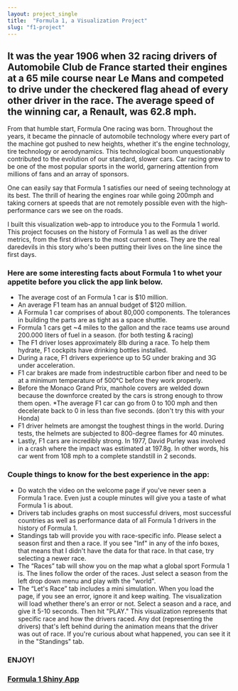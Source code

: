 ```yaml
---
layout: project_single
title:  "Formula 1, a Visualization Project"
slug: "f1-project"
---
```


## It was the year 1906 when 32 racing drivers of Automobile Club de France started their engines at a 65 mile course near Le Mans and competed to drive under the checkered flag ahead of every other driver in the race. The average speed of the winning car, a Renault, was 62.8 mph. 


From that humble start, Formula One racing was born. Throughout the years, it became the pinnacle of automobile technology where every part of the machine got pushed to new heights, whether it's the engine technology, tire technology or aerodynamics. This technological boom unquestionably contributed to the evolution of our standard,  slower cars. Car racing grew to be one of the most popular sports in the world, garnering attention from millions of fans and an array of  sponsors. 

One can easily say that Formula 1 satisfies our need of seeing technology at its best. The thrill of hearing the engines roar while going 200mph and taking corners at speeds that are not remotely possible  even with the high-performance cars we see on the roads.

I built this visualization web-app to introduce you to the Formula 1 world. This project focuses on the history of Formula 1 as well as the driver metrics, from the first drivers to the most current ones. They are the real daredevils in this story who's been putting their lives on the line since the first days.

### Here are some interesting facts about Formula 1 to whet your appetite  before you click the app link below.


* The average cost of an Formula 1 car is $10 million.
* An average F1 team has an annual budget of $120 million.
* A Formula 1 car comprises of about 80,000 components. The tolerances in building the parts are as tight as a space shuttle.
* Formula 1 cars get ~4 miles to the gallon and the race teams use around 200.000 liters of fuel in a season. (for both testing & racing)
* The F1 driver loses approximately 8lb during a race. To help them hydrate, F1 cockpits have drinking bottles installed.
* During a race, F1 drivers experience up to 5G under braking and 3G under acceleration. 
* F1 car brakes are made from indestructible carbon fiber and need to be at a minimum temperature of 500°C before they work properly.
* Before the Monaco Grand Prix, manhole covers are welded down because  the downforce created by the cars is strong enough to throw them open.
*The average F1 car can go from 0 to 100 mph and then decelerate back to 0 in less than five seconds. (don't try this with your Honda) 
* F1 driver helmets are amongst the toughest things in the world. During tests, the helmets are subjected to 800-degree flames for 40 minutes.
* Lastly, F1 cars are incredibly strong. In 1977, David Purley was involved in a crash where the impact was estimated at 197.8g. In other words, his car went from 108 mph to a complete standstill in 2 seconds.


### Couple things to know for the best experience in the app:


* Do watch the video on the welcome page if you've never seen a Formula 1 race. Even just a couple minutes will give you a taste of what Formula 1 is about.
* Drivers tab includes graphs on most successful drivers, most successful countries as well as performance data of all Formula 1 drivers in the history of Formula 1.
* Standings tab will provide you with race-specific info. Please select a season first and then a race. If you see "Inf" in any of the info boxes, that means that I didn't have the data for that race. In that case, try selecting a newer race.
* The “Races” tab will show you on the map what a global sport Formula 1 is. The lines follow the order of the races. Just select a season from the left drop down menu and play with the "world". 
* The “Let's Race” tab includes a mini simulation. When you load the page, if you see an error, ignore it and keep waiting. The visualization will load whether there's an error or not. Select a season and a race, and give it 5-10 seconds. Then hit "PLAY." This visualization represents that specific race and how the drivers raced. Any dot (representing the drivers) that's left behind during the animation means that the driver was out of race. If you're curious about what happened, you can see it it in the "Standings" tab.


### ENJOY!

### [Formula 1 Shiny App](https://yucedincer.shinyapps.io/Formula_1_Shiny_App/)